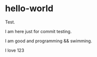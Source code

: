 # hello-world
Test.

I am here just for commit testing.

I am good and programming && swimming.

I love 123